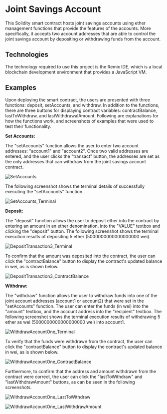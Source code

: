 # Joint Savings Account
This Solidity smart contract hosts joint savings accounts using ether management functions that provide the features of the accounts. More specifically, it accepts two account addresses that are able to control the joint savings account by depositing or withdrawing funds from the account.

## Technologies
The technology required to use this project is the Remix IDE, which is a local blockchain development environment that provides a JavaScript VM. 

## Examples
Upon deploying the smart contract, the users are presented with three functions: deposit, setAccounts, and withdraw. In addition to the functions, there are three buttons for displaying contract variables: contractBalance, lastToWithdraw, and lastWithdrawalAmount. Following are explanations for how the functions work, and screenshots of examples that were used to test their functionality.

**Set Accounts:**

The "setAccounts" function allows the user to enter two account addresses: "account1" and "account2". Once two valid addresses are entered, and the user clicks the "transact" button, the addresses are set as the only addresses that can withdraw from the joint savings account contract. 

![SetAccounts](Execution_Results/SetAccounts.png)

The following screenshot shows the terminal details of successfully executing the "setAccounts" function.

![SetAccounts_Terminal](Execution_Results/SetAccounts_Terminal.png)

**Deposit:**

The "deposit" function allows the user to deposit ether into the contract by entering an amount in an ether denomination, into the "VALUE" textbox and clicking the "deposit" button. The following screenshot shows the terminal execution results of depositing 5 ether (5000000000000000000 wei).

![DepositTransaction3_Terminal](Execution_Results/DepositTransaction3_Terminal.png)

To confirm that the amount was deposited into the contract, the user can click the "contractBalance" button to display the contract's updated balance in wei, as is shown below.

![DepositTransaction3_ContractBalance](Execution_Results/DepositTransaction3_ContractBalance.png)

**Withdraw:**

The "withdraw" function allows the user to withdraw funds into one of the joint account addresses (account1 or account2) that were set in the "setAccounts" function. The user can enter the funds (in wei) into the "amount" textbox, and the account address into the "recipient" textbox. The following screenshot shows the terminal execution results of withdrawing 5 ether as wei (5000000000000000000 wei) into account1.

![WithdrawAccountOne_Terminal](Execution_Results/WithdrawAccountOne_Terminal.png)

To verify that the funds were withdrawn from the contract, the user can click the "contractBalance" button to display the contract's updated balance in wei, as is shown below.

![WithdrawAccountOne_ContractBalance](Execution_Results/WithdrawAccountOne_ContractBalance.png)

Furthermore, to confirm that the address and amount withdrawn from the contract were correct, the user can click the "lastToWithdraw" and "lastWithdrawAmount" buttons, as can be seen in the following screenshots.

![WithdrawAccountOne_LastToWithdraw](Execution_Results/WithdrawAccountOne_LastToWithdraw.png)

![WithdrawAccountOne_LastWithdrawAmount](Execution_Results/WithdrawAccountOne_LastWithdrawAmount.png)

